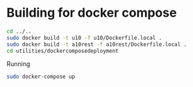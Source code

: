 # Building for docker compose

```bash
cd ../..
sudo docker build -t u10 -f u10/Dockerfile.local .
sudo docker build -t a10rest -f a10rest/Dockerfile.local .
cd utilities/dockercomposedeployment
```

Running

```bash
sudo docker-compose up
```